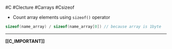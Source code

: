 #C #Clecture #Carrays #Csizeof 

- Count array elements using `sizeof()` operator
```C
sizeof(name_array) / sizeof(name_array[0]) // because array is 1byte
```

---
**[[C_IMPORTANT]]**